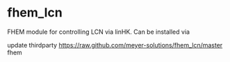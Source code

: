 fhem_lcn
========

FHEM module for controlling LCN via linHK. Can be installed via

update thirdparty https://raw.github.com/meyer-solutions/fhem_lcn/master fhem


